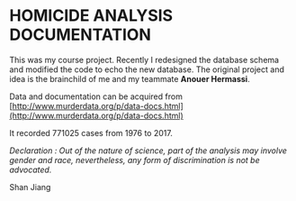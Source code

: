 
# HOMICIDE ANALYSIS DOCUMENTATION
This was my course project. Recently I redesigned the database schema and modified the code to echo the new database.
The original project and idea is the brainchild of me and my teammate 
**Anouer Hermassi**.


Data and documentation can be acquired from [http://www.murderdata.org/p/data-docs.html](http://www.murderdata.org/p/data-docs.html)

It recorded 771025 cases from 1976 to 2017.

*Declaration : Out of the nature of science, part of the analysis may involve gender and race, nevertheless, any form of discrimination is not be advocated.*


Shan Jiang
